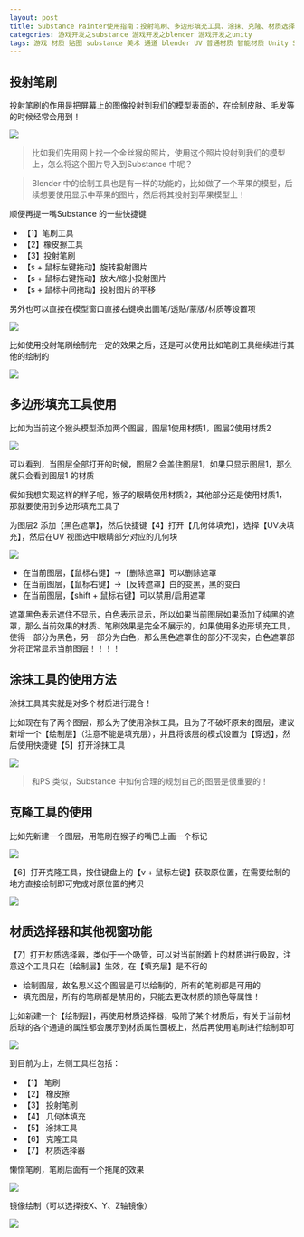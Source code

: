```yaml
---
layout: post
title: Substance Painter使用指南：投射笔刷、多边形填充工具、涂抹、克隆、材质选择
categories: 游戏开发之substance 游戏开发之blender 游戏开发之unity
tags: 游戏 材质 贴图 substance 美术 通道 blender UV 普通材质 智能材质 Unity Shader 光照 纹理 模型 3D 图层 绘制图层 填充图层 遮罩 蒙版
---
```


## 投射笔刷

投射笔刷的作用是把屏幕上的图像投射到我们的模型表面的，在绘制皮肤、毛发等的时候经常会用到！

![](../media/image/2020-07-19/13.gif)

>比如我们先用网上找一个金丝猴的照片，使用这个照片投射到我们的模型上，怎么将这个图片导入到Substance 中呢？

>Blender 中的绘制工具也是有一样的功能的，比如做了一个苹果的模型，后续想要使用显示中苹果的图片，然后将其投射到苹果模型上！

顺便再提一嘴Substance 的一些快捷键

* 【1】笔刷工具
* 【2】橡皮擦工具
* 【3】投射笔刷
* 【s + 鼠标左键拖动】旋转投射图片
* 【s + 鼠标右键拖动】放大/缩小投射图片
* 【s + 鼠标中间拖动】投射图片的平移

另外也可以直接在模型窗口直接右键唤出画笔/透贴/蒙版/材质等设置项

![](../media/image/2020-07-19/14.gif)

比如使用投射笔刷绘制完一定的效果之后，还是可以使用比如笔刷工具继续进行其他的绘制的

![](../media/image/2020-07-19/15.gif)

## 多边形填充工具使用

比如为当前这个猴头模型添加两个图层，图层1使用材质1，图层2使用材质2

![](../media/image/2020-07-19/16.gif)

可以看到，当图层全部打开的时候，图层2 会盖住图层1，如果只显示图层1，那么就只会看到图层1 的材质

假如我想实现这样的样子呢，猴子的眼睛使用材质2，其他部分还是使用材质1，那就要使用到多边形填充工具了

为图层2 添加【黑色遮罩】，然后快捷键【4】打开【几何体填充】，选择【UV块填充】，然后在UV 视图选中眼睛部分对应的几何块

![](../media/image/2020-07-19/17.gif)

* 在当前图层，【鼠标右键】->【删除遮罩】可以删除遮罩
* 在当前图层，【鼠标右键】->【反转遮罩】白的变黑，黑的变白
* 在当前图层，【shift + 鼠标右键】可以禁用/启用遮罩

遮罩黑色表示遮住不显示，白色表示显示，所以如果当前图层如果添加了纯黑的遮罩，那么当前效果的材质、笔刷效果是完全不展示的，如果使用多边形填充工具，使得一部分为黑色，另一部分为白色，那么黑色遮罩住的部分不现实，白色遮罩部分将正常显示当前图层！！！！

## 涂抹工具的使用方法

涂抹工具其实就是对多个材质进行混合！

比如现在有了两个图层，那么为了使用涂抹工具，且为了不破坏原来的图层，建议新增一个【绘制层】（注意不能是填充层），并且将该层的模式设置为【穿透】，然后使用快捷键【5】打开涂抹工具

![](../media/image/2020-07-19/18.gif)

>和PS 类似，Substance 中如何合理的规划自己的图层是很重要的！

## 克隆工具的使用

比如先新建一个图层，用笔刷在猴子的嘴巴上画一个标记

![](../media/image/2020-07-19/19.gif)

【6】打开克隆工具，按住键盘上的【v + 鼠标左键】获取原位置，在需要绘制的地方直接绘制即可完成对原位置的拷贝

![](../media/image/2020-07-19/20.gif)

## 材质选择器和其他视窗功能

【7】打开材质选择器，类似于一个吸管，可以对当前附着上的材质进行吸取，注意这个工具只在【绘制层】生效，在【填充层】是不行的

* 绘制图层，故名思义这个图层是可以绘制的，所有的笔刷都是可用的
* 填充图层，所有的笔刷都是禁用的，只能去更改材质的颜色等属性！

比如新建一个【绘制层】，再使用材质选择器，吸附了某个材质后，有关于当前材质球的各个通道的属性都会展示到材质属性面板上，然后再使用笔刷进行绘制即可

![](../media/image/2020-07-19/21.gif)

到目前为止，左侧工具栏包括：

* 【1】 笔刷
* 【2】 橡皮擦
* 【3】 投射笔刷
* 【4】 几何体填充
* 【5】 涂抹工具
* 【6】 克隆工具
* 【7】 材质选择器

懒惰笔刷，笔刷后面有一个拖尾的效果

![](../media/image/2020-07-19/22.gif)

镜像绘制（可以选择按X、Y、Z轴镜像）

![](../media/image/2020-07-19/23.gif)

